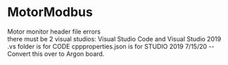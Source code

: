 # MotorModbus
 Motor monitor
header file errors  
there must be 2 visual studios: Visual Studio Code and Visual Studio 2019
.vs folder is for CODE
cppproperties.json is for STUDIO 2019
7/15/20 -- Convert this over to Argon board.
